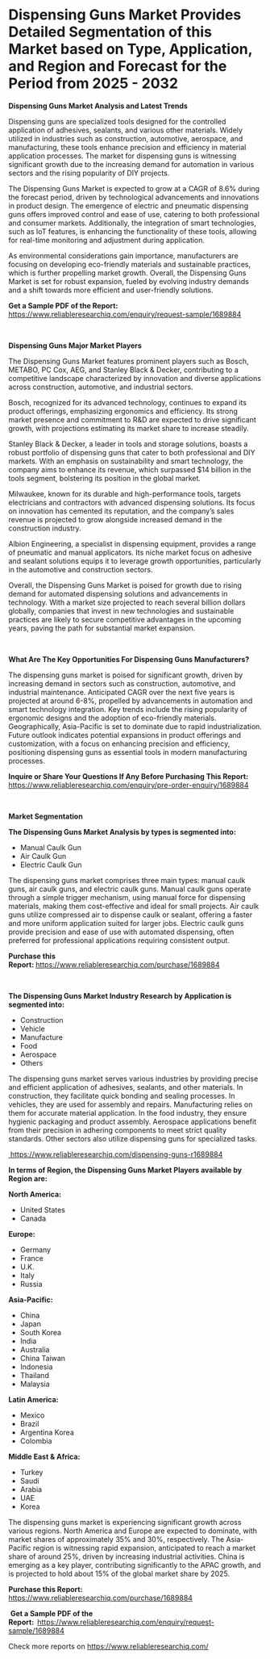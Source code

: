 <p><h1>Dispensing Guns Market Provides Detailed Segmentation of this Market based on Type, Application, and Region and Forecast for the Period from 2025 - 2032</h1></p><p><strong>Dispensing Guns Market Analysis and Latest Trends</strong></p>
<p><p>Dispensing guns are specialized tools designed for the controlled application of adhesives, sealants, and various other materials. Widely utilized in industries such as construction, automotive, aerospace, and manufacturing, these tools enhance precision and efficiency in material application processes. The market for dispensing guns is witnessing significant growth due to the increasing demand for automation in various sectors and the rising popularity of DIY projects.</p><p>The Dispensing Guns Market is expected to grow at a CAGR of 8.6% during the forecast period, driven by technological advancements and innovations in product design. The emergence of electric and pneumatic dispensing guns offers improved control and ease of use, catering to both professional and consumer markets. Additionally, the integration of smart technologies, such as IoT features, is enhancing the functionality of these tools, allowing for real-time monitoring and adjustment during application.</p><p>As environmental considerations gain importance, manufacturers are focusing on developing eco-friendly materials and sustainable practices, which is further propelling market growth. Overall, the Dispensing Guns Market is set for robust expansion, fueled by evolving industry demands and a shift towards more efficient and user-friendly solutions.</p></p>
<p><strong>Get a Sample PDF of the Report:&nbsp;</strong> <a href="https://www.reliableresearchiq.com/enquiry/request-sample/1689884?utm_campaign=2449&utm_medium=2&utm_source=Github&utm_content=ia&utm_term=10042025&utm_id=dispensing-guns">https://www.reliableresearchiq.com/enquiry/request-sample/1689884</a></p>
<p>&nbsp;</p>
<p><strong>Dispensing Guns Major Market Players</strong></p>
<p><p>The Dispensing Guns Market features prominent players such as Bosch, METABO, PC Cox, AEG, and Stanley Black & Decker, contributing to a competitive landscape characterized by innovation and diverse applications across construction, automotive, and industrial sectors.</p><p>Bosch, recognized for its advanced technology, continues to expand its product offerings, emphasizing ergonomics and efficiency. Its strong market presence and commitment to R&D are expected to drive significant growth, with projections estimating its market share to increase steadily.</p><p>Stanley Black & Decker, a leader in tools and storage solutions, boasts a robust portfolio of dispensing guns that cater to both professional and DIY markets. With an emphasis on sustainability and smart technology, the company aims to enhance its revenue, which surpassed $14 billion in the tools segment, bolstering its position in the global market.</p><p>Milwaukee, known for its durable and high-performance tools, targets electricians and contractors with advanced dispensing solutions. Its focus on innovation has cemented its reputation, and the company’s sales revenue is projected to grow alongside increased demand in the construction industry.</p><p>Albion Engineering, a specialist in dispensing equipment, provides a range of pneumatic and manual applicators. Its niche market focus on adhesive and sealant solutions equips it to leverage growth opportunities, particularly in the automotive and construction sectors.</p><p>Overall, the Dispensing Guns Market is poised for growth due to rising demand for automated dispensing solutions and advancements in technology. With a market size projected to reach several billion dollars globally, companies that invest in new technologies and sustainable practices are likely to secure competitive advantages in the upcoming years, paving the path for substantial market expansion.</p></p>
<p>&nbsp;</p>
<p><strong>What Are The Key Opportunities For Dispensing Guns Manufacturers?</strong></p>
<p><p>The dispensing guns market is poised for significant growth, driven by increasing demand in sectors such as construction, automotive, and industrial maintenance. Anticipated CAGR over the next five years is projected at around 6-8%, propelled by advancements in automation and smart technology integration. Key trends include the rising popularity of ergonomic designs and the adoption of eco-friendly materials. Geographically, Asia-Pacific is set to dominate due to rapid industrialization. Future outlook indicates potential expansions in product offerings and customization, with a focus on enhancing precision and efficiency, positioning dispensing guns as essential tools in modern manufacturing processes.</p></p>
<p><strong>Inquire or Share Your Questions If Any Before Purchasing This Report:</strong> <a href="https://www.reliableresearchiq.com/enquiry/pre-order-enquiry/1689884?utm_campaign=2449&utm_medium=2&utm_source=Github&utm_content=ia&utm_term=10042025&utm_id=dispensing-guns">https://www.reliableresearchiq.com/enquiry/pre-order-enquiry/1689884</a></p>
<p>&nbsp;</p>
<p><strong>Market Segmentation</strong></p>
<p><strong>The Dispensing Guns Market Analysis by types is segmented into:</strong></p>
<p><ul><li>Manual Caulk Gun</li><li>Air Caulk Gun</li><li>Electric Caulk Gun</li></ul></p>
<p><p>The dispensing guns market comprises three main types: manual caulk guns, air caulk guns, and electric caulk guns. Manual caulk guns operate through a simple trigger mechanism, using manual force for dispensing materials, making them cost-effective and ideal for small projects. Air caulk guns utilize compressed air to dispense caulk or sealant, offering a faster and more uniform application suited for larger jobs. Electric caulk guns provide precision and ease of use with automated dispensing, often preferred for professional applications requiring consistent output.</p></p>
<p><strong>Purchase this Report:&nbsp;</strong><a href="https://www.reliableresearchiq.com/purchase/1689884?utm_campaign=2449&utm_medium=2&utm_source=Github&utm_content=ia&utm_term=10042025&utm_id=dispensing-guns">https://www.reliableresearchiq.com/purchase/1689884</a></p>
<p>&nbsp;</p>
<p><strong>The Dispensing Guns Market Industry Research by Application is segmented into:</strong></p>
<p><ul><li>Construction</li><li>Vehicle</li><li>Manufacture</li><li>Food</li><li>Aerospace</li><li>Others</li></ul></p>
<p><p>The dispensing guns market serves various industries by providing precise and efficient application of adhesives, sealants, and other materials. In construction, they facilitate quick bonding and sealing processes. In vehicles, they are used for assembly and repairs. Manufacturing relies on them for accurate material application. In the food industry, they ensure hygienic packaging and product assembly. Aerospace applications benefit from their precision in adhering components to meet strict quality standards. Other sectors also utilize dispensing guns for specialized tasks.</p></p>
<p><a href="https://www.reliableresearchiq.com/dispensing-guns-r1689884?utm_campaign=2449&utm_medium=2&utm_source=Github&utm_content=ia&utm_term=10042025&utm_id=dispensing-guns">&nbsp;https://www.reliableresearchiq.com/dispensing-guns-r1689884</a></p>
<p><strong>In terms of Region, the Dispensing Guns Market Players available by Region are:</strong></p>
<p>
    <p> <strong> North America: </strong>
        <ul>
            <li>United States</li>
            <li>Canada</li>
        </ul>
        </p> 
    <p> <strong> Europe: </strong>
        <ul>
            <li>Germany</li>
            <li>France</li>
            <li>U.K.</li>
            <li>Italy</li>
            <li>Russia</li>
        </ul>
        </p> 
    <p> <strong> Asia-Pacific: </strong>
        <ul>
            <li>China</li>
            <li>Japan</li>
            <li>South Korea</li>
            <li>India</li>
            <li>Australia</li>
            <li>China Taiwan</li>
            <li>Indonesia</li>
            <li>Thailand</li>
            <li>Malaysia</li>
        </ul>
        </p> 
    <p> <strong> Latin America: </strong>
        <ul>
            <li>Mexico</li>
            <li>Brazil</li>
            <li>Argentina Korea</li>
            <li>Colombia</li>
        </ul>
        </p> 
    <p> <strong> Middle East & Africa: </strong>
        <ul>
            <li>Turkey</li>
            <li>Saudi</li>
            <li>Arabia</li>
            <li>UAE</li>
            <li>Korea</li>
        </ul>
    </p>
    </p>
<p><p>The dispensing guns market is experiencing significant growth across various regions. North America and Europe are expected to dominate, with market shares of approximately 35% and 30%, respectively. The Asia-Pacific region is witnessing rapid expansion, anticipated to reach a market share of around 25%, driven by increasing industrial activities. China is emerging as a key player, contributing significantly to the APAC growth, and is projected to hold about 15% of the global market share by 2025.</p></p>
<p><strong>Purchase this Report: </strong><a href="https://www.reliableresearchiq.com/purchase/1689884?utm_campaign=2449&utm_medium=2&utm_source=Github&utm_content=ia&utm_term=10042025&utm_id=dispensing-guns">https://www.reliableresearchiq.com/purchase/1689884</a></p>
<p>&nbsp;<strong>Get a Sample PDF of the Report:&nbsp;&nbsp;</strong><a href="https://www.reliableresearchiq.com/enquiry/request-sample/1689884?utm_campaign=2449&utm_medium=2&utm_source=Github&utm_content=ia&utm_term=10042025&utm_id=dispensing-guns">https://www.reliableresearchiq.com/enquiry/request-sample/1689884</a></p>
<p><strong></strong></p>
<p>Check more reports on <a href="https://www.reliableresearchiq.com/?utm_campaign=2449&utm_medium=2&utm_source=Github&utm_content=ia&utm_term=10042025&utm_id=dispensing-guns">https://www.reliableresearchiq.com/</a></p>